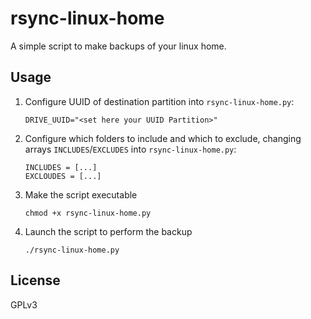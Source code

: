 # rsync-linux-home

A simple script to make backups of your linux home.

## Usage
1. Configure UUID of destination partition into `rsync-linux-home.py`:
    ```
    DRIVE_UUID="<set here your UUID Partition>"
    ```

2. Configure which folders to include and which to exclude, changing arrays `INCLUDES`/`EXCLUDES` into `rsync-linux-home.py`:
    ```
    INCLUDES = [...]
    EXCLOUDES = [...]
    ```

3. Make the script executable
    ```
    chmod +x rsync-linux-home.py
    ```

4. Launch the script to perform the backup
    ```
    ./rsync-linux-home.py
    ```

## License
GPLv3